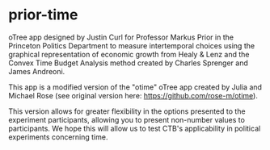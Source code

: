 # prior-time
oTree app designed by Justin Curl for Professor Markus Prior in the Princeton Politics Department to measure intertemporal choices using the graphical representation of economic growth from Healy & Lenz and the Convex Time Budget Analysis method created by Charles Sprenger and James Andreoni. 

This app is a modified version of the "otime" oTree app created by Julia and Michael Rose (see original version here: https://github.com/rose-m/otime).

This version allows for greater flexibility in the options presented to the experiment participants, allowing you to present non-number values
to participants. We hope this will allow us to test CTB's applicability in political experiments concerning time. 
